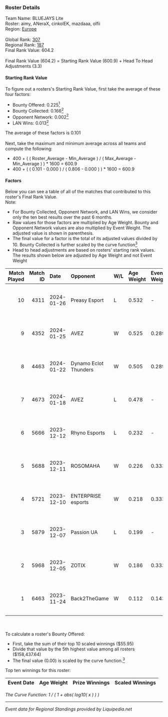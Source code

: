 ### Roster Details<br />
Team Name: BLUEJAYS Lite<br />
Roster: aimy, ANeraX, cinkolEK, mazdaaa, olfii<br />
Region: [Europe]( ../standings_europe.md)<br />
<br />
Global Rank: [307](../standings_global.md)<br />
Regional Rank: [187]( ../standings_europe.md)<br />
Final Rank Value:  604.2<br />
<br />
Final Rank Value (604.2) = Starting Rank Value (600.9) + Head To Head Adjustments (3.3)<br />

#### Starting Rank Value<br />
To figure out a rosters's Starting Rank Value, first take the average of these four factors:<br />
- Bounty Offered: 0.225[<sup>1</sup>](#table2)
- Bounty Collected: 0.166[<sup>2</sup>](#table1)
- Opponent Network: 0.002[<sup>2</sup>](#table1)
- LAN Wins: 0.013[<sup>2</sup>](#table1)

The average of these factors is 0.101<br />
<br />
Next, take the maximum and minimum average across all teams and compute the following:<br />
- 400 + ( ( Roster_Average - Min_Average ) / ( Max_Average - Min_Average ) ) * 1600 = 600.9
- 400 + ( ( 0.101 - 0.000 ) / ( 0.806 - 0.000 ) ) * 1600 = 600.9


#### Factors<br />
Below you can see a table of all of the matches that contributed to this roster's Final Rank Value.<br />
Note:<br />

- For Bounty Collected, Opponent Network, and LAN Wins, we consider only the ten best results over the past 6 months.
- Raw values for those factors are multiplied by Age Weight. Bounty and Opponent Network values are also multiplied by Event Weight. The adjusted value is shown in parenthesis.
- The final value for a factor is the total of its adjusted values divided by 10. Bounty Collected is further scaled by the curve function[<sup>3</sup>](#curveFunction)
- Head to head adjustments are based on rosters' starting rank values. The results shown below are adjusted by Age Weight and not Event Weight
<span id="table1"></span><br />


| Match Played | Match ID | Date       | Opponent              | W/L | Age Weight | Event Weight | Bounty Collected | Opponent Network | LAN Wins  | H2H Adj. | Roster                                 |
| -: | -: | :- | :- | :- | :- | :- | :- | :- | :- | -: | :- |
|           10 |     4311 | 2024-01-26 | Preasy Esport         | L   | 0.532      | -            | -                | -                | -         |    -4.31 | aimy, ANeraX, cinkolEK, mazdaaa, olfii |
|            9 |     4352 | 2024-01-25 | AVEZ                  | W   | 0.525      | 0.289        | 0.000 (0.000)    | 0.017 (0.003)    | 0 (0.000) |     5.50 | aimy, ANeraX, cinkolEK, mazdaaa, olfii |
|            8 |     4463 | 2024-01-22 | Dynamo Eclot Thunders | W   | 0.505      | 0.289        | 0.000 (0.000)    | 0.035 (0.005)    | 0 (0.000) |     3.83 | aimy, ANeraX, cinkolEK, mazdaaa, olfii |
|            7 |     4673 | 2024-01-18 | AVEZ                  | L   | 0.478      | -            | -                | -                | -         |   -10.06 | aimy, ANeraX, cinkolEK, mazdaaa, olfii |
|            6 |     5666 | 2023-12-12 | Rhyno Esports         | L   | 0.232      | -            | -                | -                | -         |    -1.00 | aimy, ANeraX, m1ght, mazdaaa, olfii    |
|            5 |     5688 | 2023-12-11 | ROSOMAHA              | W   | 0.226      | 0.333        | 0.000 (0.000)    | 0.136 (0.010)    | 0 (0.000) |     3.71 | aimy, ANeraX, m1ght, mazdaaa, olfii    |
|            4 |     5721 | 2023-12-10 | ENTERPRISE esports    | W   | 0.218      | 0.333        | 0.000 (0.000)    | 0.017 (0.001)    | 0 (0.000) |     2.81 | aimy, ANeraX, m1ght, mazdaaa, olfii    |
|            3 |     5879 | 2023-12-07 | Passion UA            | L   | 0.199      | -            | -                | -                | -         |    -0.58 | aimy, ANeraX, m1ght, mazdaaa, olfii    |
|            2 |     5968 | 2023-12-05 | ZOTIX                 | W   | 0.186      | 0.333        | 0.000 (0.000)    | 0.000 (0.000)    | 0 (0.000) |     1.42 | aimy, ANeraX, m1ght, mazdaaa, olfii    |
|            1 |     6463 | 2023-11-24 | Back2TheGame          | W   | 0.112      | 0.143        | 0.004 (0.000)    | 0.009 (0.000)    | 1 (0.112) |     1.96 | All3n, Gontar, MAT1, showk, tein       |

<br />
<span id="table2"></span><br />
To calculate a roster's Bounty Offered:<br />

- First, take the sum of their top 10 scaled winnings ($55.95)
- Divide that value by the 5th highest value among all rosters ($158,437.64)
- The final value (0.00) is scaled by the curve function.[<sup>3</sup>](#curveFunction)

Top ten winnings for this roster:<br />

| Event Date | Age Weight | Prize Winnings | Scaled Winnings |
| :- | -: | :- | :- |


<span id="curveFunction"></span>_The Curve Function: 1 / ( 1 + abs( log10( x ) ) )_<br />

---
_Event data for Regional Standings provided by Liquipedia.net_<br />
